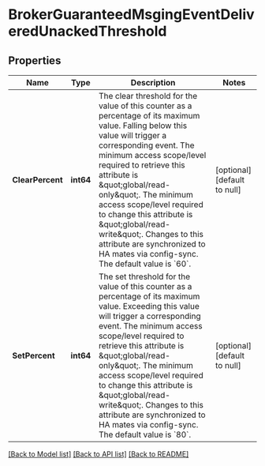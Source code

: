 # BrokerGuaranteedMsgingEventDeliveredUnackedThreshold

## Properties
Name | Type | Description | Notes
------------ | ------------- | ------------- | -------------
**ClearPercent** | **int64** | The clear threshold for the value of this counter as a percentage of its maximum value. Falling below this value will trigger a corresponding event.  The minimum access scope/level required to retrieve this attribute is \&quot;global/read-only\&quot;. The minimum access scope/level required to change this attribute is \&quot;global/read-write\&quot;. Changes to this attribute are synchronized to HA mates via config-sync. The default value is &#x60;60&#x60;. | [optional] [default to null]
**SetPercent** | **int64** | The set threshold for the value of this counter as a percentage of its maximum value. Exceeding this value will trigger a corresponding event.  The minimum access scope/level required to retrieve this attribute is \&quot;global/read-only\&quot;. The minimum access scope/level required to change this attribute is \&quot;global/read-write\&quot;. Changes to this attribute are synchronized to HA mates via config-sync. The default value is &#x60;80&#x60;. | [optional] [default to null]

[[Back to Model list]](../README.md#documentation-for-models) [[Back to API list]](../README.md#documentation-for-api-endpoints) [[Back to README]](../README.md)

